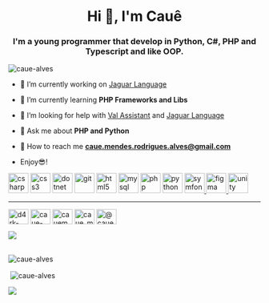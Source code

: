 <h1 align="center">Hi 👋, I'm Cauê</h1>
<h3 align="center">I'm a young programmer that develop in Python, C#, PHP and Typescript and like OOP.
</h3>

<p align="left"> <img src="https://komarev.com/ghpvc/?username=caue-alves&color=blueviolet" alt="caue-alves" /> </p>

- 🔭 I’m currently working on [Jaguar Language](https://github.com/caue-alves/Linguagem-Jaguar)

- 🌱 I’m currently learning **PHP Frameworks and Libs**

- 🤝 I’m looking for help with [Val Assistant](https://github.com/Val-Assistant/Val-Core) and [Jaguar Language](https://github.com/caue-alves/Linguagem-Jaguar)

- 💬 Ask me about **PHP and Python**

- 📮 How to reach me **caue.mendes.rodrigues.alves@gmail.com**

- Enjoy😎!





<p align="left"><img src="https://devicons.github.io/devicon/devicon.git/icons/csharp/csharp-original.svg" alt="csharp" width="40" height="40"/> <img src="https://devicons.github.io/devicon/devicon.git/icons/css3/css3-original-wordmark.svg" alt="css3" width="40" height="40"/> <img src="https://devicons.github.io/devicon/devicon.git/icons/dot-net/dot-net-original-wordmark.svg" alt="dotnet" width="40" height="40"/> <img src="https://www.vectorlogo.zone/logos/git-scm/git-scm-icon.svg" alt="git" width="40" height="40"/> <img src="https://devicons.github.io/devicon/devicon.git/icons/html5/html5-original-wordmark.svg" alt="html5" width="40" height="40"/> <img src="https://devicons.github.io/devicon/devicon.git/icons/mysql/mysql-original-wordmark.svg" alt="mysql" width="40" height="40"/> <img src="https://devicons.github.io/devicon/devicon.git/icons/php/php-original.svg" alt="php" width="40" height="40"/> <img src="https://devicons.github.io/devicon/devicon.git/icons/python/python-original.svg" alt="python" width="40" height="40"/> <img src="https://symfony.com/logos/symfony_black_03.svg" alt="symfony" width="40" height="40"/><a href="https://www.figma.com/" target="_blank"> <img src="https://www.vectorlogo.zone/logos/figma/figma-icon.svg" alt="figma" width="40" height="40"/>
  <a href="https://unity.com/" target="_blank"> <img src="https://www.vectorlogo.zone/logos/unity3d/unity3d-icon.svg" alt="unity" width="40" height="40"/> </a></p>

---------------------------------------------------------------------------------------------------------------------

<p align="left">
  <per>
<a href="https://codepen.io/d4rk-pixel" target="blank"><img align="center" src="https://cdn.jsdelivr.net/npm/simple-icons@3.0.1/icons/codepen.svg" alt="d4rk-pixel" height="30" width="40" /></a>
<a href="https://dribbble.com/caue-alves" target="blank"><img align="center" src="https://cdn.jsdelivr.net/npm/simple-icons@3.0.1/icons/dribbble.svg" alt="caue-alves" height="30" width="40" /></a>
<a href="https://www.behance.net/cauemendes" target="blank"><img align="center" src="https://cdn.jsdelivr.net/npm/simple-icons@3.0.1/icons/behance.svg" alt="cauemendes" height="30" width="40" /></a>
<a href="https://www.hackerrank.com/caue_mendes_rod1" target="blank"><img align="center" src="https://cdn.jsdelivr.net/npm/simple-icons@3.0.1/icons/hackerrank.svg" alt="caue_mendes_rod1" height="30" width="40" /></a>
    <a href="https://medium.com/@caue.mendes.rodrigues.alves" target="blank"><img align="center" src="https://cdn.jsdelivr.net/npm/simple-icons@3.0.1/icons/medium.svg" alt="@caue.mendes.rodrigues.alves" height="30" width="40" /></a>
</p>

<img src="https://github-profile-trophy.vercel.app/?username=caue-alves&theme=dracula&column=7&margin-w=15&margin-h=15 (https://github.com/ryo-ma/github-profile-trophy)">

<p>
<br><img align="center" src="https://github-readme-stats.vercel.app/api/top-langs/?username=caue-alves&layout=compact" alt="caue-alves" /></p>



<p>&nbsp;<img align="center" src="https://github-readme-stats.vercel.app/api?username=caue-alves&show_icons=true&count_private=true" alt="caue-alves" /></p>

<img src="https://github-readme-stats.vercel.app/api/wakatime?username=caue_alves">
